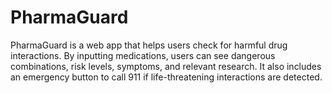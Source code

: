 # PharmaGuard
PharmaGuard is a web app that helps users check for harmful drug interactions. By inputting medications, users can see dangerous combinations, risk levels, symptoms, and relevant research. It also includes an emergency button to call 911 if life-threatening interactions are detected.
